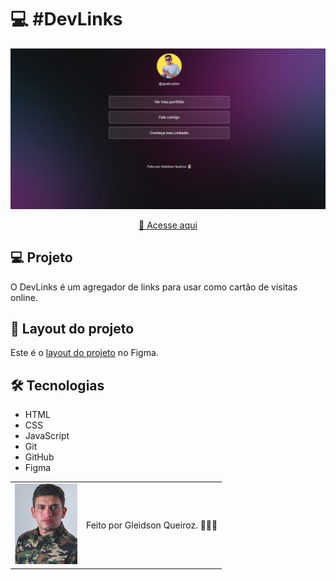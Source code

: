 # 💻 #DevLinks

<img src="./assets/imagem-do-site.png" alt="Imagem do site">

<div align="center">

[🚀 Acesse aqui](https://queiiroz.github.io/b2someluz/)

</div>

## 💻 Projeto

O DevLinks é um agregador de links para usar como cartão de visitas online.

## 🎨 Layout do projeto

Este é o <a href="https://www.figma.com/file/FdASZ2r6bPFICpPzYatPZJ/DevLinks-%E2%80%A2-Projeto-Discover-(Copy)?type=design&node-id=58-415&t=QLDD0Hpen3S4P7iQ-0">layout do projeto</a> no Figma.


## 🛠 Tecnologias

- HTML
- CSS
- JavaScript
- Git
- GitHub
- Figma

<table>
  <tr>
    <td>
     <img src="./assets/avatar-gleidsonqueiroz.png" alt="Avatar gleidson queiroz" width="100px"/>
    </td>
    <td>
      Feito por Gleidson Queiroz.</a> 🙋🏼‍♂️
    </td>
  </tr>
</table>
